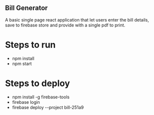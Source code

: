 ## Bill Generator

A basic single page react application that let users enter the bill details, save to firebase store and provide with a single pdf to print. 

# Steps to run
 - npm install 
 - npm start


# Steps to deploy
 - npm install -g firebase-tools
 - firebase login
 - firebase deploy --project bill-251a9
